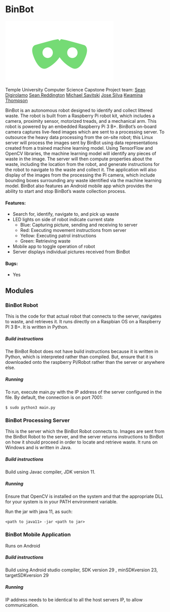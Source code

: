 # BinBot

![](res/BinBot_logo3.png)        

Temple University Computer Science Capstone Project team:
[Sean Digirolamo]([https://github.com/s-digiro](https://github.com/s-digiro))
[Sean Reddington]([https://github.com/SeanR3d](https://github.com/SeanR3d))
[Michael Savitski]([https://github.com/MikeSavitski](https://github.com/MikeSavitski))
[Jose Silva]([https://github.com/tuf06643](https://github.com/tuf06643))
[Kwamina Thompson]([https://github.com/kiloz14](https://github.com/kiloz14))

BinBot is an autonomous robot designed to identify and collect littered waste. The robot is built from a Raspberry Pi robot kit, which includes a camera, proximity sensor, motorized treads, and a mechanical arm. This robot is powered by an embedded Raspberry Pi 3 B+. BinBot’s on-board camera captures live-feed images which are sent to a processing server. To outsource the heavy data processing from the on-site robot; this Linux server will process the images sent by BinBot using data representations created from a trained machine learning model. Using TensorFlow and OpenCV libraries, the machine learning model will identify any pieces of waste in the image. The server will then compute properties about the waste, including the location from the robot, and generate instructions for the robot to navigate to the waste and collect it. The application will also display of the images from the processing the Pi camera, which include bounding boxes surrounding any waste identified via the machine learning model. BinBot also features an Android mobile app which provides the ability to start and stop BinBot’s waste collection process.

#### Features:
- Search for, identify, navigate to, and pick up waste
- LED lights on side of robot indicate current state
	- Blue: Capturing picture, sending and receiving to server
	- Red: Executing movement instructions from server
	- Yellow: Executing patrol instructions
	- Green: Retrieving waste
- Mobile app to toggle operation of robot
- Server displays individual pictures received from BinBot

#### Bugs:
- Yes

## Modules

### BinBot Robot

This is the code for that actual robot that connects to the server, navigates to waste, and retrieves it. It runs directly on a Raspbian OS on a Raspberry PI 3 B+. It is written in Python.

##### Build instructions

The BinBot Robot does not have build instructions because it is written in Python, which is interpreted rather than compiled. But, ensure that it is downloaded onto the raspberry Pi/Robot rather than the server or anywhere else.

##### Running

To run, execute main.py with the IP address of the server configured in the file. By default, the connection is on port 7001:

`$ sudo python3 main.py`


### BinBot Processing Server

This is the server which the BinBot Robot connects to. Images are sent from the BinBot Robot to the server, and the server returns instructions to BinBot on how it should proceed in order to locate and retrieve waste. It runs on Windows and is written in Java.

##### Build instructions

Build using Javac compiler, JDK version 11.

##### Running

Ensure that OpenCV is installed on the system and that the appropriate DLL for your system is in your PATH environment variable.

Run the jar with java 11, as such:

`<path to java11> -jar <path to jar>`

### BinBot Mobile Application

Runs on Android

##### Build instructions
                            
Build using Android studio compiler, SDK version 29 , minSDKversion 23, targetSDKversion 29

##### Running

IP address needs to be identical to all the host servers IP, to allow communication.

